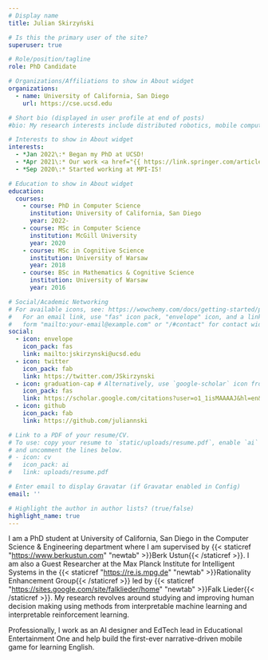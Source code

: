 ```yaml
---
# Display name
title: Julian Skirzyński

# Is this the primary user of the site?
superuser: true

# Role/position/tagline
role: PhD Candidate

# Organizations/Affiliations to show in About widget
organizations:
  - name: University of California, San Diego
    url: https://cse.ucsd.edu

# Short bio (displayed in user profile at end of posts)
#bio: My research interests include distributed robotics, mobile computing and programmable matter.

# Interests to show in About widget
interests:
  - *Jan 2022\:* Began my PhD at UCSD!
  - *Apr 2021\:* Our work <a href="{{ https://link.springer.com/article/10.1007/s10994-021-05963-2 }}" target="_blank">Automatic discovery of interpretable planning strategies</a> was published in the Machine Learning Journal.
  - *Sep 2020\:* Started working at MPI-IS!

# Education to show in About widget
education:
  courses:
    - course: PhD in Computer Science
      institution: University of California, San Diego
      year: 2022-
    - course: MSc in Computer Science
      institution: McGill University
      year: 2020
    - course: MSc in Cognitive Science
      institution: University of Warsaw
      year: 2018
    - course: BSc in Mathematics & Cognitive Science
      institution: University of Warsaw
      year: 2016

# Social/Academic Networking
# For available icons, see: https://wowchemy.com/docs/getting-started/page-builder/#icons
#   For an email link, use "fas" icon pack, "envelope" icon, and a link in the
#   form "mailto:your-email@example.com" or "/#contact" for contact widget.
social:
  - icon: envelope
    icon_pack: fas
    link: mailto:jskirzynski@ucsd.edu
  - icon: twitter
    icon_pack: fab
    link: https://twitter.com/JSkirzynski
  - icon: graduation-cap # Alternatively, use `google-scholar` icon from `ai` icon pack
    icon_pack: fas
    link: https://scholar.google.com/citations?user=o1_1isMAAAAJ&hl=en&oi=ao
  - icon: github
    icon_pack: fab
    link: https://github.com/juliannski

# Link to a PDF of your resume/CV.
# To use: copy your resume to `static/uploads/resume.pdf`, enable `ai` icons in `params.toml`,
# and uncomment the lines below.
# - icon: cv
#   icon_pack: ai
#   link: uploads/resume.pdf

# Enter email to display Gravatar (if Gravatar enabled in Config)
email: ''

# Highlight the author in author lists? (true/false)
highlight_name: true
---
```


I am a PhD student at University of California, San Diego in the Computer Science & Engineering department where I am supervised by {{< staticref "https://www.berkustun.com" "newtab" >}}Berk Ustun{{< /staticref >}}. I am also a Guest Researcher at the Max Planck Institute for Intelligent Systems in the {{< staticref "https://re.is.mpg.de" "newtab" >}}Rationality Enhancement Group{{< /staticref >}} led by {{< staticref "https://sites.google.com/site/falklieder/home" "newtab" >}}Falk Lieder{{< /staticref >}}. My research revolves around studying and improving human decision making using methods from interpretable machine learning and interpretable reinforcement learning.

Professionally, I work as an AI designer and EdTech lead in Educational Entertainment One and help build the first-ever narrative-driven mobile game for learning English.

